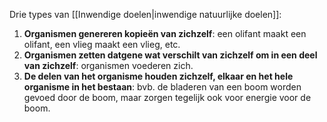 Drie types van [[Inwendige doelen|inwendige natuurlijke doelen]]:
1. **Organismen genereren kopieën van zichzelf**: een olifant maakt een olifant, een vlieg maakt een vlieg, etc.
2. **Organismen zetten datgene wat verschilt van zichzelf om in een deel van zichzelf**: organismen voederen zich.
3. **De delen van het organisme houden zichzelf, elkaar en het hele organisme in het bestaan**: bvb. de bladeren van een boom worden gevoed door de boom, maar zorgen tegelijk ook voor energie voor de boom.